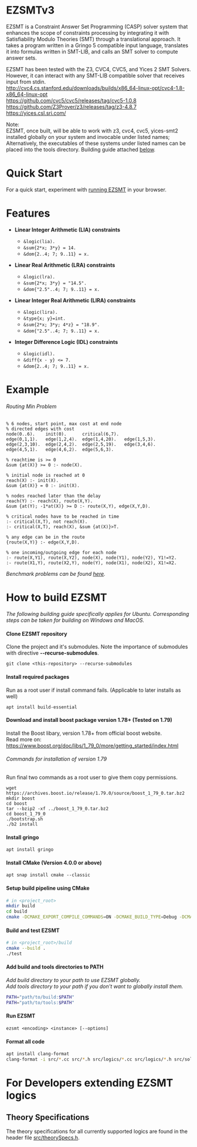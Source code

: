 # EZSMTv3

EZSMT is a Constraint Answer Set Programming (CASP) solver system that enhances the scope of constraints processing by integrating it with Satisfiability Modulo Theories (SMT) through a translational approach. It takes a program written in a Gringo 5 compatible input language, translates it into formulas written in SMT-LIB, and calls an SMT solver to compute answer sets.

EZSMT has been tested with the Z3, CVC4, CVC5, and Yices 2 SMT Solvers. However, it can interact with any SMT-LIB compatible solver that receives input from stdin. <br>
http://cvc4.cs.stanford.edu/downloads/builds/x86_64-linux-opt/cvc4-1.8-x86_64-linux-opt <br>
https://github.com/cvc5/cvc5/releases/tag/cvc5-1.0.8 <br>
https://github.com/Z3Prover/z3/releases/tag/z3-4.8.7 <br>
https://yices.csl.sri.com/ <br>


Note: <br>
EZSMT, once built, will be able to work with 
  z3,
  cvc4,
  cvc5,
  yices-smt2
installed globally on your system and invocable under listed names; Alternatively, the executables of these systems under listed names can be placed into the tools directory. Building guide attached [below](#How-to-build-EZSMT).


# Quick Start
For a quick start, experiment with [running EZSMT](https://ezsmt.unomaha.edu/) in your browser.


# Features
* **Linear Integer Arithmetic (LIA) constraints**
    * ```&logic(lia).```
    * ```&sum{2*x; 3*y} = 14.```
    * ```&dom{2..4; 7; 9..11} = x.```

* **Linear Real Arithmetic (LRA) constraints**
    * ```&logic(lra).```
    * ```&sum{2*x; 3*y} = "14.5".```
    * ```&dom{"2.5"..4; 7; 9..11} = x.```

* **Linear Integer Real Arithmetic (LIRA) constraints**
    * ```&logic(lira).```
    * ```&type{x; y}=int.```
    * ```&sum{2*x; 3*y; 4*z} = "18.9".```
    * ```&dom{"2.5"..4; 7; 9..11} = x.```

* **Integer Difference Logic (IDL) constraints**
    * ```&logic(idl).```
    * ```&diff{x - y} <= 7.```
    * ```&dom{2..4; 7; 9..11} = x.```


# Example
###### Routing Min Problem
```
% 6 nodes, start point, max cost at end node
% directed edges with cost
node(0..6).    init(0).      critical(6,7).
edge(0,1,1).   edge(1,2,4).  edge(1,4,20).   edge(1,5,3).
edge(2,3,10).  edge(2,4,2).  edge(2,5,19).   edge(3,4,6).
edge(4,5,1).   edge(4,6,2).  edge(5,6,3).

% reachtime is >= 0 
&sum {at(X)} >= 0 :- node(X).

% initial node is reached at 0
reach(X) :- init(X).
&sum {at(X)} = 0 :- init(X).

% nodes reached later than the delay
reach(Y) :- reach(X), route(X,Y).
&sum {at(Y); -1*at(X)} >= D :- route(X,Y), edge(X,Y,D).

% critical nodes have to be reached in time
:- critical(X,T), not reach(X).
:- critical(X,T), reach(X), &sum {at(X)}>T.

% any edge can be in the route
{route(X,Y)} :- edge(X,Y,D).

% one incoming/outgoing edge for each node
:- route(X,Y1), route(X,Y2), node(X), node(Y1), node(Y2), Y1!=Y2.
:- route(X1,Y), route(X2,Y), node(Y), node(X1), node(X2), X1!=X2.
```
*Benchmark problems can be found [here](/benchmarks_clean/).*


# How to build EZSMT 
*The following building guide specifically applies for Ubuntu. Corresponding steps can be taken for building on Windows and MacOS.*

#### Clone EZSMT repository
Clone the project and it's submodules. Note the importance of submodules with directive **--recurse-submodules**.

```
git clone <this-repository> --recurse-submodules
```

#### Install required packages
Run as a root user if install command fails. (Applicable to later installs as well)
```
apt install build-essential
```


#### Download and install boost package version 1.78+ (Tested on 1.79)
Install the Boost libary, version 1.78+ from official boost website. <br>
Read more on: https://www.boost.org/doc/libs/1_79_0/more/getting_started/index.html

###### Commands for installation of version 1.79
Run final two commands as a root user to give them copy permissions.
```
wget https://archives.boost.io/release/1.79.0/source/boost_1_79_0.tar.bz2
mkdir boost
cd boost
tar --bzip2 -xf ../boost_1_79_0.tar.bz2
cd boost_1_79_0
./bootstrap.sh
./b2 install
```

#### Install gringo
```
apt install gringo
```

#### Install CMake (Version 4.0.0 or above)
```
apt snap install cmake --classic
```

#### Setup build pipeline using CMake

```sh
# in <project_root>
mkdir build
cd build
cmake -DCMAKE_EXPORT_COMPILE_COMMANDS=ON -DCMAKE_BUILD_TYPE=Debug -DCMAKE_POLICY_VERSION_MINIMUM=3.5 ..
```

#### Build and test EZSMT

``` sh
# in <project_root>/build
cmake --build .
./test
```

#### Add build and tools directories to PATH
*Add build directory to your path to use EZSMT globally.* <br>
*Add tools directory to your path if you don't want to globally install them.*

``` sh
PATH="path/to/build:$PATH"
PATH="path/to/tools:$PATH"
```

#### Run EZSMT
```
ezsmt <encoding> <instance> [--options]
```

#### Format all code

``` sh
apt install clang-format
clang-format -i src/*.cc src/*.h src/logics/*.cc src/logics/*.h src/solver/*.cc src/solver/*.h tests/*.cc
```

# For Developers extending EZSMT logics
## Theory Specifications
The theory specifications for all currently supported logics are found in the header file [src/theorySpecs.h](/src/theorySpecs.h).
